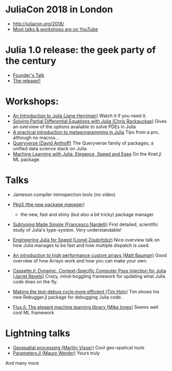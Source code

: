 
# JuliaCon 2018 in London

-   <http://juliacon.org/2018/>
-   [Most talks & workshops are on YouTube](https://www.youtube.com/playlist?list=PLP8iPy9hna6Qsq5_-zrg0NTwqDSDYtfQB)


# Julia 1.0 release: the geek party of the century

-   [Founder's Talk](https://www.youtube.com/watch?v=1jN5wKvN-Uk&t=0s&index=2&list=PLP8iPy9hna6Qsq5_-zrg0NTwqDSDYtfQB)
-   [The release!!](https://youtu.be/1jN5wKvN-Uk?t=1h3m27s)


# Workshops:

-   [An Introduction to Julia (Jane Herriman)](https://youtu.be/cPYgipsg4DM)
    Watch it if you need it.
-   [Solving Partial Differential Equations with Julia (Chris Rackauckas)](https://youtu.be/okGybBmihOE)
    Gives an overview of the options available to solve PDEs in Julia
-   [A practical introduction to metaprogramming in Julia](https://youtu.be/SeqAQHKLNj4)
    Tips from a pro, although no macros&#x2026;
-   [Queryverse (David Anthoff)](https://youtu.be/2oXSA2w-p28)
    The Queryverse family of packages, a unified data science stack on Julia.
-   [Machine Learning with Julia: Elegance, Speed and Ease](https://youtu.be/21_wokgnNog)
    On the Knet.jl ML package.


# Talks

-   Jameson compiler introspection tools (no video)
-   [Pkg3 (the new package manager)](https://youtu.be/HgFmiT5p0zU)
    -   the new, fast and shiny (but also a bit tricky) package manager
-   [Subtyping Made Simple (Francesco Nardelli)](https://youtu.be/Y95fAipREHQ)
    First detailed, scientific study of Julia's type-system.  Very
    understandable!
-   [Engineering Julia for Speed (Lionel Zoubritzkz)](https://youtu.be/XWIZ_dCO6X8)
    Nice overview talk on how Julia manages to be fast and how multiple
    dispatch is used.
-   [An introduction to high performance custom arrays (Matt Bauman)](https://youtu.be/jS9eouMJf_Y)
    Good overview of how Arrays work and how you can make your own.

-   [Cassette.jl: Dynamic, Context-Specific Computer Pass Injection for Julia (Jarret Revels)](https://youtu.be/_E2zEzNEy-8)
    Crazy, mind-boggling framework for updating what Julia code does on the fly.
-   [Making the test-debug cycle more efficient (Tim Holy)](https://youtu.be/KuM0AGaN09s)
    Tim shows his new Rebugger.jl package for debugging Julia code.
-   [Flux.jl: The elegant machine learning library (Mike Innes)](https://youtu.be/R81pmvTP_Ik)
    Seems well cool ML framework


# Lightning talks

-   [Geospatial processing (Martijn Visser)](https://youtu.be/CD4EiDNeNg4)  Cool geo-spatical tools
-   [Parameters.jl (Mauro Werder)](https://youtu.be/JFrzrTYFYbU)  Yours truly

And many more
